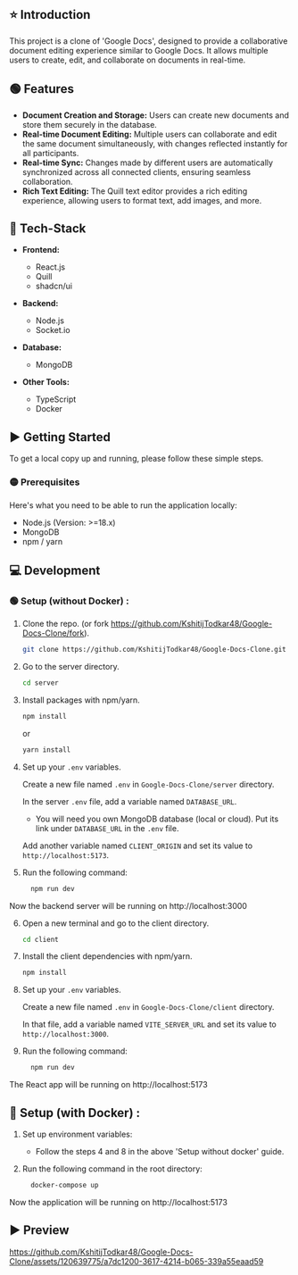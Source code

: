 ## ⭐ Introduction
 This project is a clone of 'Google Docs', designed to provide a collaborative document editing experience similar to Google Docs. It allows multiple users to create, edit, and collaborate on documents in real-time.

## 🟢 Features

- **Document Creation and Storage:** Users can create new documents and store them securely in the database.
- **Real-time Document Editing:** Multiple users can collaborate and edit the same document simultaneously, with changes reflected instantly for all participants.
- **Real-time Sync:** Changes made by different users are automatically synchronized across all connected clients, ensuring seamless collaboration.
- **Rich Text Editing:** The Quill text editor provides a rich editing experience, allowing users to format text, add images, and more.

## 🔧 Tech-Stack 

- **Frontend:**
  - React.js
  - Quill
  - shadcn/ui

- **Backend:**
  - Node.js
  - Socket.io

- **Database:**
  - MongoDB

- **Other Tools:**
  - TypeScript
  - Docker

## ▶️ Getting Started

To get a local copy up and running, please follow these simple steps.

### 🟡 Prerequisites

Here's what you need to be able to run the application locally:

- Node.js (Version: >=18.x)
- MongoDB
- npm / yarn

## 💻 Development

### 🟢 Setup (without Docker) :

1. Clone the repo. (or fork https://github.com/KshitijTodkar48/Google-Docs-Clone/fork).

   ```sh
   git clone https://github.com/KshitijTodkar48/Google-Docs-Clone.git
   ```

2. Go to the server directory.
 
   ```sh
   cd server
   ```

3. Install packages with npm/yarn.

   ```sh
   npm install
   ```
   or
   
   ```sh
   yarn install
   ```

   
4. Set up your `.env` variables.

   Create a new file named `.env` in `Google-Docs-Clone/server` directory.

   In the server `.env` file, add a variable named `DATABASE_URL`.
   
   - You will need you own MongoDB database (local or cloud). Put its link under `DATABASE_URL` in the `.env` file.

   Add another variable named `CLIENT_ORIGIN` and set its value to `http://localhost:5173`.

  
5. Run the following command:
   
    ```sh
      npm run dev
    ```

  Now the backend server will be running on http://localhost:3000

6. Open a new terminal and go to the client directory.

   ```sh
   cd client
   ```

7. Install the client dependencies with npm/yarn.

   ```sh
   npm install
   ```

8. Set up your `.env` variables.

   Create a new file named `.env` in `Google-Docs-Clone/client` directory.
   
   In that file, add a variable named `VITE_SERVER_URL` and set its value to `http://localhost:3000`.
   
10. Run the following command: 
    ```sh
      npm run dev
    ```
    
 The React app will be running on http://localhost:5173


## 🐋 Setup (with Docker) :

1. Set up environment variables:
   - Follow the steps 4 and 8 in the above 'Setup without docker' guide.
     

2. Run the following command in the root directory: 
    ```sh
      docker-compose up
    ```

Now the application will be running on http://localhost:5173


## ▶️ Preview

https://github.com/KshitijTodkar48/Google-Docs-Clone/assets/120639775/a7dc1200-3617-4214-b065-339a55eaad59

